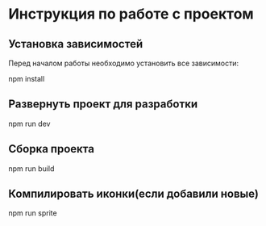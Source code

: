 # Инструкция по работе с проектом

## Установка зависимостей

Перед началом работы необходимо установить все зависимости:

npm install

## Развернуть проект для разработки
npm run dev

## Сборка проекта 
npm run build

## Компилировать иконки(если добавили новые) 
npm run sprite